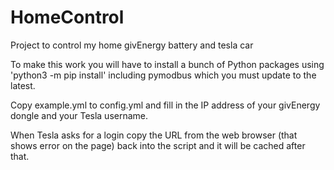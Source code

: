 # HomeControl
Project to control my home givEnergy battery and tesla car

To make this work you will have to install a bunch of Python packages using 'python3 -m pip install' including pymodbus which you must update to the latest.

Copy example.yml to config.yml and fill in the IP address of your givEnergy dongle and your Tesla username.

When Tesla asks for a login copy the URL from the web browser (that shows error on the page) back into the script and it will be cached after that.
